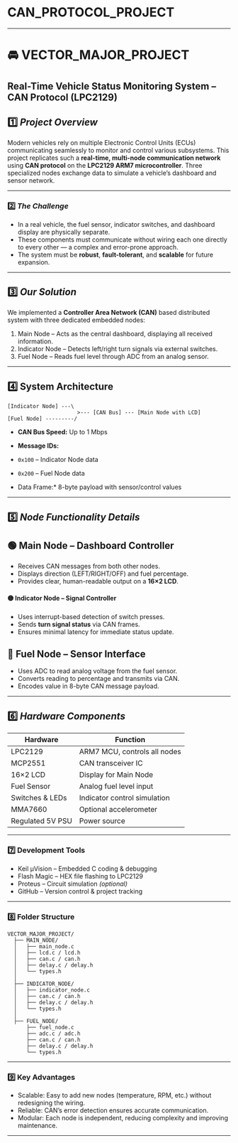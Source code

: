 # CAN_PROTOCOL_PROJECT
---

# 🚘 VECTOR\_MAJOR\_PROJECT

## Real-Time Vehicle Status Monitoring System – CAN Protocol (LPC2129)

## 1️⃣ *Project Overview*

Modern vehicles rely on multiple Electronic Control Units (ECUs) communicating seamlessly to monitor and control various subsystems.
This project replicates such a **real-time, multi-node communication network** using **CAN protocol** on the **LPC2129 ARM7 microcontroller**.
Three specialized nodes exchange data to simulate a vehicle’s dashboard and sensor network.

---

### 2️⃣ *The Challenge*

* In a real vehicle, the fuel sensor, indicator switches, and dashboard display are physically separate.
* These components must communicate without wiring each one directly to every other — a complex and error-prone approach.
* The system must be **robust**, **fault-tolerant**, and **scalable** for future expansion.

---

## 3️⃣ *Our Solution*

We implemented a **Controller Area Network (CAN)** based distributed system with three dedicated embedded nodes:

1. Main Node – Acts as the central dashboard, displaying all received information.
2. Indicator Node – Detects left/right turn signals via external switches.
3. Fuel Node – Reads fuel level through ADC from an analog sensor.

---

## 4️⃣ **System Architecture**

```
[Indicator Node] ---\
                      >--- [CAN Bus] --- [Main Node with LCD]
[Fuel Node] ---------/
```

* **CAN Bus Speed:** Up to 1 Mbps
* **Message IDs:**

* `0x100` – Indicator Node data
* `0x200` – Fuel Node data
* Data Frame:* 8-byte payload with sensor/control values

---

## 5️⃣ *Node Functionality Details*

## 🟢 Main Node – Dashboard Controller

* Receives CAN messages from both other nodes.
* Displays direction (LEFT/RIGHT/OFF) and fuel percentage.
* Provides clear, human-readable output on a **16×2 LCD**.

#### 🟡 Indicator Node – Signal Controller

* Uses interrupt-based detection of switch presses.
* Sends **turn signal status** via CAN frames.
* Ensures minimal latency for immediate status update.

## 🔵 Fuel Node – Sensor Interface

* Uses ADC to read analog voltage from the fuel sensor.
* Converts reading to percentage and transmits via CAN.
* Encodes value in 8-byte CAN message payload.

---

## 6️⃣ *Hardware Components*

| Hardware         | Function                     |
| ---------------- | ---------------------------- |
| LPC2129          | ARM7 MCU, controls all nodes |
| MCP2551          | CAN transceiver IC           |
| 16×2 LCD         | Display for Main Node        |
| Fuel Sensor      | Analog fuel level input      |
| Switches & LEDs  | Indicator control simulation |
| MMA7660          | Optional accelerometer       |
| Regulated 5V PSU | Power source                 |

---

### 7️⃣ **Development Tools**

* Keil µVision – Embedded C coding & debugging
* Flash Magic – HEX file flashing to LPC2129
* Proteus – Circuit simulation *(optional)*
* GitHub – Version control & project tracking

---

### 8️⃣ **Folder Structure**

```
VECTOR_MAJOR_PROJECT/
  ├── MAIN_NODE/
  │   ├── main_node.c
  │   ├── lcd.c / lcd.h
  │   ├── can.c / can.h
  │   ├── delay.c / delay.h
  │   └── types.h
  │
  ├── INDICATOR_NODE/
  │   ├── indicator_node.c
  │   ├── can.c / can.h
  │   ├── delay.c / delay.h
  │   └── types.h
  │
  ├── FUEL_NODE/
      ├── fuel_node.c
      ├── adc.c / adc.h
      ├── can.c / can.h
      ├── delay.c / delay.h
      └── types.h
```

---

### 9️⃣ **Key Advantages**

* Scalable: Easy to add new nodes (temperature, RPM, etc.) without redesigning the wiring.
* Reliable: CAN’s error detection ensures accurate communication.
* Modular: Each node is independent, reducing complexity and improving maintenance.

---
